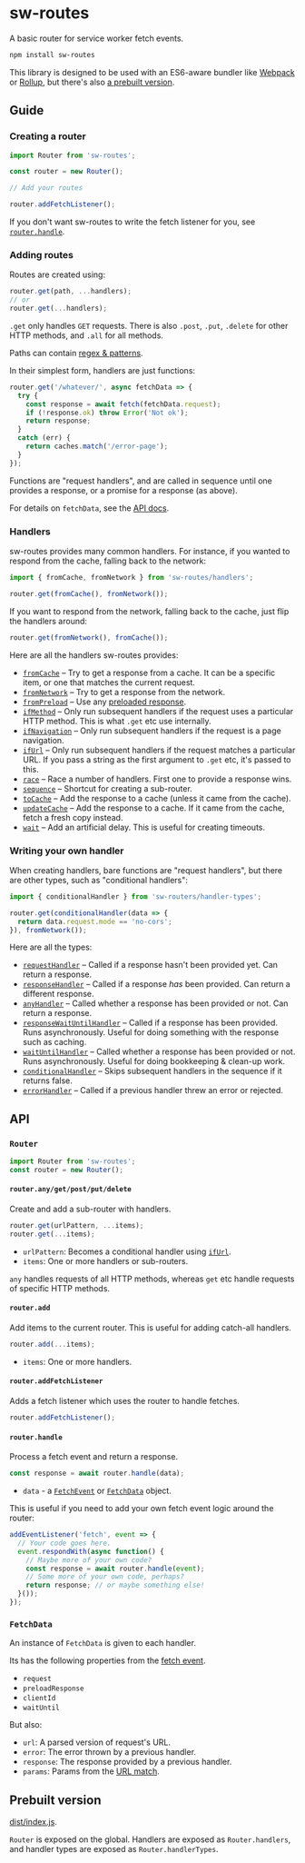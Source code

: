 # sw-routes

A basic router for service worker fetch events.

```sh
npm install sw-routes
```

This library is designed to be used with an ES6-aware bundler like [Webpack](https://webpack.js.org/) or [Rollup](https://rollupjs.org/), but there's also [a prebuilt version](#prebuilt-version).

## Guide

### Creating a router

```js
import Router from 'sw-routes';

const router = new Router();

// Add your routes

router.addFetchListener();
```

If you don't want sw-routes to write the fetch listener for you, see [`router.handle`](#router-handle).

### Adding routes

Routes are created using:

```js
router.get(path, ...handlers);
// or
router.get(...handlers);
```

`.get` only handles `GET` requests. There is also `.post`, `.put`, `.delete` for other HTTP methods, and `.all` for all methods.

Paths can contain [regex & patterns](handlers.md#ifUrl).

In their simplest form, handlers are just functions:

```js
router.get('/whatever/', async fetchData => {
  try {
    const response = await fetch(fetchData.request);
    if (!response.ok) throw Error('Not ok');
    return response;
  }
  catch (err) {
    return caches.match('/error-page');
  }
});
```

Functions are "request handlers", and are called in sequence until one provides a response, or a promise for a response (as above).

For details on `fetchData`, see the [API docs](#FetchData).

### Handlers

sw-routes provides many common handlers. For instance, if you wanted to respond from the cache, falling back to the network:

```js
import { fromCache, fromNetwork } from 'sw-routes/handlers';

router.get(fromCache(), fromNetwork());
```

If you want to respond from the network, falling back to the cache, just flip the handlers around:

```js
router.get(fromNetwork(), fromCache());
```

Here are all the handlers sw-routes provides:

* [`fromCache`](handlers.md#fromCache) – Try to get a response from a cache. It can be a specific item, or one that matches the current request.
* [`fromNetwork`](handlers.md#fromNetwork) – Try to get a response from the network.
* [`fromPreload`](handlers.md#fromPreload) – Use any [preloaded response](https://developers.google.com/web/updates/2017/02/navigation-preload).
* [`ifMethod`](handlers.md#ifMethod) – Only run subsequent handlers if the request uses a particular HTTP method. This is what `.get` etc use internally.
* [`ifNavigation`](handlers.md#ifNavigation) –  Only run subsequent handlers if the request is a page navigation.
* [`ifUrl`](handlers.md#ifUrl) – Only run subsequent handlers if the request matches a particular URL. If you pass a string as the first argument to `.get` etc, it's passed to this.
* [`race`](handlers.md#race) – Race a number of handlers. First one to provide a response wins.
* [`sequence`](handlers.md#sequence) – Shortcut for creating a sub-router.
* [`toCache`](handlers.md#toCache) – Add the response to a cache (unless it came from the cache).
* [`updateCache`](handlers.md#updateCache) – Add the response to a cache. If it came from the cache, fetch a fresh copy instead.
* [`wait`](handlers.md#wait) – Add an artificial delay. This is useful for creating timeouts.

### Writing your own handler

When creating handlers, bare functions are "request handlers", but there are other types, such as "conditional handlers":

```js
import { conditionalHandler } from 'sw-routers/handler-types';

router.get(conditionalHandler(data => {
  return data.request.mode == 'no-cors';
}), fromNetwork());
```

Here are all the types:

* [`requestHandler`](handlers.md#requestHandler) – Called if a response hasn't been provided yet. Can return a response.
* [`responseHandler`](handlers.md#responseHandler) – Called if a response *has* been provided. Can return a different response.
* [`anyHandler`](handlers.md#anyHandler) – Called whether a response has been provided or not. Can return a response.
* [`responseWaitUntilHandler`](handlers.md#responseWaitUntilHandler) – Called if a response has been provided. Runs asynchronously. Useful for doing something with the response such as caching.
* [`waitUntilHandler`](handlers.md#waitUntilHandler) – Called whether a response has been provided or not. Runs asynchronously. Useful for doing bookkeeping & clean-up work.
* [`conditionalHandler`](handlers.md#conditionalHandler) – Skips subsequent handlers in the sequence if it returns false.
* [`errorHandler`](handlers.md#errorHandler) – Called if a previous handler threw an error or rejected.

## API

### `Router`

```js
import Router from 'sw-routes';
const router = new Router();
```

#### `router.any/get/post/put/delete`

Create and add a sub-router with handlers.

```js
router.get(urlPattern, ...items);
router.get(...items);
```

* `urlPattern`: Becomes a conditional handler using [`ifUrl`](handlers.md#ifUrl).
* `items`: One or more handlers or sub-routers.

`any` handles requests of all HTTP methods, whereas `get` etc handle requests of specific HTTP methods.

#### `router.add`

Add items to the current router. This is useful for adding catch-all handlers.

```js
router.add(...items);
```

* `items`: One or more handlers.

#### `router.addFetchListener`

Adds a fetch listener which uses the router to handle fetches.

```js
router.addFetchListener();
```

#### `router.handle`

Process a fetch event and return a response.

```js
const response = await router.handle(data);
```

* `data` - a [`FetchEvent`](https://developer.mozilla.org/en-US/docs/Web/API/FetchEvent) or [`FetchData`](#FetchData) object.

This is useful if you need to add your own fetch event logic around the router:

```js
addEventListener('fetch', event => {
  // Your code goes here.
  event.respondWith(async function() {
    // Maybe more of your own code?
    const response = await router.handle(event);
    // Some more of your own code, perhaps?
    return response; // or maybe something else!
  }());
});
```

### `FetchData`

An instance of `FetchData` is given to each handler.

Its has the following properties from the [fetch event](https://developer.mozilla.org/en-US/docs/Web/API/FetchEvent).

* `request`
* `preloadResponse`
* `clientId`
* `waitUntil`

But also:

* `url`: A parsed version of request's URL.
* `error`: The error thrown by a previous handler.
* `response`: The response provided by a previous handler.
* `params`: Params from the [URL match](handlers.md#isUrl).

## Prebuilt version

[dist/index.js](dist/index.js).

`Router` is exposed on the global. Handlers are exposed as `Router.handlers`, and handler types are exposed as `Router.handlerTypes`.
